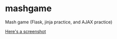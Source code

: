 mashgame
========

Mash game (Flask, jinja practice, and AJAX practice)


[Here's a screenshot](static/mash.jpg)



